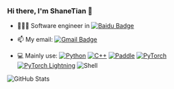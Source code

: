 ### Hi there, I'm ShaneTian 👋

- 🧑🏻‍💻 Software engineer in [![Baidu Badge](https://img.shields.io/static/v1?label=&message=Baidu&labelColor=d72b00&color=2632dd&logo=Baidu&logoColor=white&link=https://www.baidu.com/)](https://www.baidu.com/)

- 📫 My email:
  [![Gmail Badge](https://img.shields.io/static/v1?label=&message=tianx0323@gmail.com&labelColor=e05033&color=4a83f0&logo=Gmail&logoColor=white&link=mailto:tianx0323@gmail.com)](mailto:tianx0323@gmail.com)

- 💻 Mainly use:
  [![Python](https://img.shields.io/static/v1?label=&message=Python&labelColor=4b80b0&color=fde36d&logo=Python&logoColor=white&link=https://www.python.org/)](https://www.python.org/)
  [![C++](https://img.shields.io/static/v1?label=&message=C%2B%2B&labelColor=6894c9&color=0f417c&logo=C%2B%2B&logoColor=white&link=https://www.cplusplus.com/)](https://www.cplusplus.com/)
  [![Paddle](https://img.shields.io/static/v1?label=&message=PaddlePaddle&color=1327be&link=https://www.paddlepaddle.org.cn/)](https://www.paddlepaddle.org.cn/)
  [![PyTorch](https://img.shields.io/static/v1?label=&message=PyTorch&color=e4572b&logo=PyTorch&logoColor=white&link=https://pytorch.org/)](https://pytorch.org/)
  [![PyTorch Lightning](https://img.shields.io/static/v1?label=&message=PyTorch-Lightning&color=7332e0&logo=PyTorch-Lightning&logoColor=white&link=https://www.pytorchlightning.ai/)](https://www.pytorchlightning.ai/)
  ![Shell](https://img.shields.io/static/v1?label=&message=Shell&color=505d6d&logo=Shell&logoColor=white)


![GitHub Stats](https://github-readme-stats.vercel.app/api?username=shanetian&show_icons=true)

<!-- ![Top Langs](https://github-readme-stats.vercel.app/api/top-langs/?username=shanetian&bg_color=30,e96443,904e95&title_color=fff&text_color=fff) -->

<!--
**ShaneTian/ShaneTian** is a ✨ _special_ ✨ repository because its `README.md` (this file) appears on your GitHub profile.

Here are some ideas to get you started:

- 🔭 I’m currently working on ...
- 🌱 I’m currently learning ...
- 👯 I’m looking to collaborate on ...
- 🤔 I’m looking for help with ...
- 💬 Ask me about ...
- 📫 How to reach me: ...
- 😄 Pronouns: ...
- ⚡ Fun fact: ...
-->

